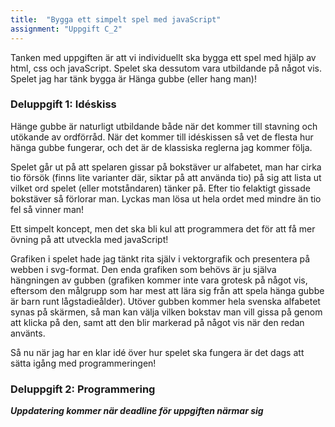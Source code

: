 ```yaml
---
title:  "Bygga ett simpelt spel med javaScript"
assignment: "Uppgift C_2"
---
```


Tanken med uppgiften är att vi individuellt ska bygga ett spel med hjälp av html, css och javaScript. Spelet ska dessutom vara utbildande på något vis. Spelet jag har tänk bygga är Hänga gubbe (eller hang man)! <!--more-->

### Deluppgift 1: Idéskiss

Hänge gubbe är naturligt utbildande både när det kommer till stavning och utökande av ordförråd. När det kommer till idéskissen så vet de flesta hur hänga gubbe fungerar, och det är de klassiska reglerna jag kommer följa.

Spelet går ut på att spelaren gissar på bokstäver ur alfabetet, man har cirka tio försök (finns lite varianter där, siktar på att använda tio) på sig att lista ut vilket ord spelet (eller motståndaren) tänker på. Efter tio felaktigt gissade bokstäver så förlorar man. Lyckas man lösa ut hela ordet med mindre än tio fel så vinner man!

Ett simpelt koncept, men det ska bli kul att programmera det för att få mer övning på att utveckla med javaScript!

Grafiken i spelet hade jag tänkt rita själv i vektorgrafik och presentera på webben i svg-format. Den enda grafiken som behövs är ju själva hängningen av gubben (grafiken kommer inte vara grotesk på något vis, eftersom den målgrupp som har mest att lära sig från att spela hänga gubbe är barn runt lågstadieålder). Utöver gubben kommer hela svenska alfabetet synas på skärmen, så man kan välja vilken bokstav man vill gissa på genom att klicka på den, samt att den blir markerad på något vis när den redan använts.

Så nu när jag har en klar idé över hur spelet ska fungera är det dags att sätta igång med programmeringen!

### Deluppgift 2: Programmering

***Uppdatering kommer när deadline för uppgiften närmar sig***
